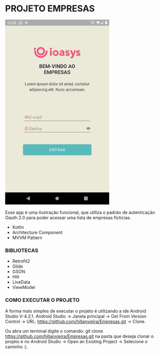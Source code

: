 # PROJETO EMPRESAS #

<img src="Ioasys_Empresas.png" alt="app screen"  height="600"/>

Esse app é uma ilustração funcional, que utiliza o padrão de autenticação Oauth 2.0 
para poder acessar uma lista de empresas ficticias. 

* Kotlin
* Architecture Component
* MVVM Pattern

### BIBLIOTECAS ###

* Retrofit2
* Glide
* GSON
* Hilt
* LiveData
* ViewModel

### COMO EXECUTAR O PROJETO ###

A forma mais simples de executar o projeto é utilizando a ide Android Studio V-4.2.1.
Android Studio -> Janela principal -> Get From Version Control 
-> URL: https://github.com/hillanvieira/Empresas.git -> Clone.

Ou abra um terminal digite o comando: 
git clone https://github.com/hillanvieira/Empresas.git
na pasta que deseja clonar o projeto e no Android Studio -> Open an Existing Project -> Selecione o caminho :).

